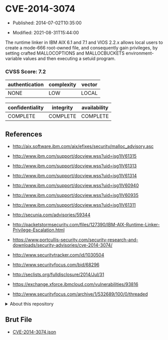 # CVE-2014-3074

- Published: 2014-07-02T10:35:00

- Modified: 2021-08-31T15:44:00

The runtime linker in IBM AIX 6.1 and 7.1 and VIOS 2.2.x allows local users to create a mode-666 root-owned file, and consequently gain privileges, by setting crafted MALLOCOPTIONS and MALLOCBUCKETS environment-variable values and then executing a setuid program.

### CVSS Score: **7.2**

| authentication | complexity | vector |
| --- | --- | --- |
| NONE | LOW | LOCAL |

| confidentiality | integrity | availability |
| --- | --- | --- |
| COMPLETE | COMPLETE | COMPLETE |

## References

* http://aix.software.ibm.com/aix/efixes/security/malloc_advisory.asc

* http://www.ibm.com/support/docview.wss?uid=isg1IV61315

* http://www.ibm.com/support/docview.wss?uid=isg1IV61313

* http://www.ibm.com/support/docview.wss?uid=isg1IV61314

* http://www.ibm.com/support/docview.wss?uid=isg1IV60940

* http://www.ibm.com/support/docview.wss?uid=isg1IV60935

* http://www.ibm.com/support/docview.wss?uid=isg1IV61311

* http://secunia.com/advisories/59344

* http://packetstormsecurity.com/files/127390/IBM-AIX-Runtime-Linker-Privilege-Escalation.html

* https://www.portcullis-security.com/security-research-and-downloads/security-advisories/cve-2014-3074/

* http://www.securitytracker.com/id/1030504

* http://www.securityfocus.com/bid/68296

* http://seclists.org/fulldisclosure/2014/Jul/31

* https://exchange.xforce.ibmcloud.com/vulnerabilities/93816

* http://www.securityfocus.com/archive/1/532689/100/0/threaded

<details>
<summary>About this repository</summary> 

  This repository is part of the project [Live Hack CVE](https://github.com/Live-Hack-CVE). Main website can be found [www.live-hack.org](https://www.live-hack.org) 
  
  Made by [Sn0wAlice](https://github.com/Sn0wAlice) for the people that care about security and need to have a feed of the latest CVEs. Hope you enjoy it, don't forget to star the repo and follow me on [Twitter](https://twitter.com/Sn0wAlice) and [Github](https://github.com/Sn0wAlice). And that is my [personnal website](https://www.alice-snow.me/)

  - [Home Page](https://github.com/Live-Hack-CVE)
  - [Framework](https://github.com/Live-Hack-CVE/cve-framework)
  - [CVE database](https://github.com/Live-Hack-CVE/full_database)
  - [Changelog](https://github.com/Live-Hack-CVE/Changelog)
</details>

## Brut File

* [CVE-2014-3074.json](https://raw.githubusercontent.com/Live-Hack-CVE/full_database/main/cves/2014/CVE-2014-3074.json)

